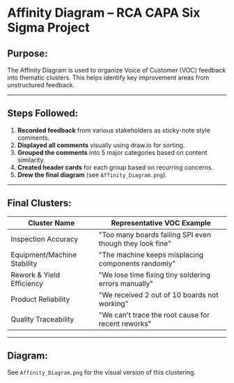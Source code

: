# Affinity Diagram – RCA CAPA Six Sigma Project

## Purpose:
The Affinity Diagram is used to organize Voice of Customer (VOC) feedback into thematic clusters. This helps identify key improvement areas from unstructured feedback.

---

## Steps Followed:
1. **Recorded feedback** from various stakeholders as sticky-note style comments.
2. **Displayed all comments** visually using draw.io for sorting.
3. **Grouped the comments** into 5 major categories based on content similarity.
4. **Created header cards** for each group based on recurring concerns.
5. **Drew the final diagram** (see `Affinity_Diagram.png`).

---

## Final Clusters:

| Cluster Name               | Representative VOC Example                                               |
|---------------------------|--------------------------------------------------------------------------|
| Inspection Accuracy        | "Too many boards failing SPI even though they look fine"                |
| Equipment/Machine Stability| "The machine keeps misplacing components randomly"                      |
| Rework & Yield Efficiency  | "We lose time fixing tiny soldering errors manually"                    |
| Product Reliability        | "We received 2 out of 10 boards not working"                            |
| Quality Traceability       | "We can't trace the root cause for recent reworks"                      |

---

## Diagram:
See `Affinity_Diagram.png` for the visual version of this clustering.

